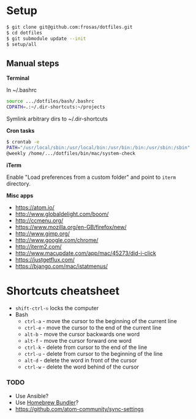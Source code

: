 # Setup

```bash
$ git clone git@github.com:frosas/dotfiles.git
$ cd dotfiles
$ git submodule update --init
$ setup/all
```

## Manual steps

**Terminal**

In ~/.bashrc

```bash
source .../dotfiles/bash/.bashrc
CDPATH=.:~/.dir-shortcuts:~/projects
```

Symlink arbitrary dirs to ~/.dir-shortcuts

**Cron tasks**

```bash
$ crontab -e
PATH="/usr/local/sbin:/usr/local/bin:/usr/bin:/bin:/usr/sbin:/sbin"
@weekly /home/.../dotfiles/bin/mac/system-check
```

**iTerm**

Enable "Load preferences from a custom folder" and point to `iterm` directory.
 
**Misc apps**

- https://atom.io/
- http://www.globaldelight.com/boom/
- http://ccmenu.org/
- https://www.mozilla.org/en-GB/firefox/new/
- http://www.gimp.org/
- http://www.google.com/chrome/
- http://iterm2.com/
- http://www.macupdate.com/app/mac/45273/did-i-click
- https://justgetflux.com/
- https://bjango.com/mac/istatmenus/

# Shortcuts cheatsheet

- `shift-ctrl-⎋` locks the computer
- Bash
  - `ctrl-a` - move the cursor to the beginning of the current line
  - `ctrl-e` - move the cursor to the end of the current line
  - `alt-b` - move the cursor backwards one word
  - `alt-f` - move the cursor forward one word
  - `ctrl-k` - delete from cursor to the end of the line
  - `ctrl-u` - delete from cursor to the beginning of the line
  - `alt-d` - delete the word in front of the cursor
  - `ctrl-w` - delete the word behind of the cursor

### TODO

- Use Ansible?
- Use [Homebrew Bundler](https://github.com/Homebrew/homebrew-bundle)?
- https://github.com/atom-community/sync-settings
